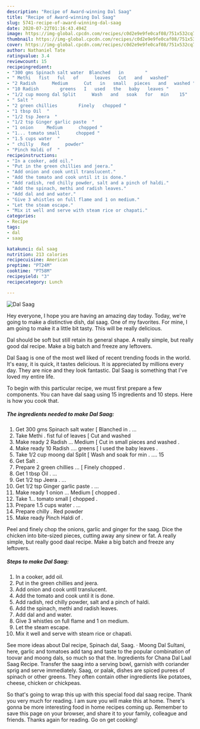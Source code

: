 ```yaml
---
description: "Recipe of Award-winning Dal Saag"
title: "Recipe of Award-winning Dal Saag"
slug: 5741-recipe-of-award-winning-dal-saag
date: 2020-07-22T01:16:43.494Z
image: https://img-global.cpcdn.com/recipes/c0d2e9e9fe0caf08/751x532cq70/dal-saag-recipe-main-photo.jpg
thumbnail: https://img-global.cpcdn.com/recipes/c0d2e9e9fe0caf08/751x532cq70/dal-saag-recipe-main-photo.jpg
cover: https://img-global.cpcdn.com/recipes/c0d2e9e9fe0caf08/751x532cq70/dal-saag-recipe-main-photo.jpg
author: Nathaniel Tate
ratingvalue: 3.4
reviewcount: 15
recipeingredient:
- "300 gms Spinach salt water  Blanched   in        "
- " Methi   fist   ful   of      leaves   Cut   and   washed"
- "2 Radish      Medium      Cut   in   small   pieces   and   washed "
- "10 Radish        greens   I   used   the   baby   leaves "
- "1/2 cup moong dal Split      Wash   and   soak   for   min    15"
- " Salt "
- "2 green chillies        Finely   chopped "
- "1 tbsp Oil  "
- "1/2 tsp Jeera  "
- "1/2 tsp Ginger garlic paste  "
- "1 onion     Medium      chopped "
- "1... tomato small      chopped "
- "1.5 cups water  "
- " chilly   Red      powder"
- "Pinch Haldi of  "
recipeinstructions:
- "In a cooker, add oil."
- "Put in the green chillies and jeera."
- "Add onion and cook until translucent."
- "Add the tomato and cook until it is done."
- "Add radish, red chilly powder, salt and a pinch of haldi."
- "Add the spinach, methi and radish leaves."
- "Add dal and and water."
- "Give 3 whistles on full flame and 1 on medium."
- "Let the steam escape."
- "Mix it well and serve with steam rice or chapati."
categories:
- Recipe
tags:
- dal
- saag

katakunci: dal saag 
nutrition: 213 calories
recipecuisine: American
preptime: "PT24M"
cooktime: "PT58M"
recipeyield: "3"
recipecategory: Lunch

---
```



![Dal Saag](https://img-global.cpcdn.com/recipes/c0d2e9e9fe0caf08/751x532cq70/dal-saag-recipe-main-photo.jpg)

Hey everyone, I hope you are having an amazing day today. Today, we're going to make a distinctive dish, dal saag. One of my favorites. For mine, I am going to make it a little bit tasty. This will be really delicious.

Dal should be soft but still retain its general shape. A really simple, but really good dal recipe. Make a big batch and freeze any leftovers.

Dal Saag is one of the most well liked of recent trending foods in the world. It's easy, it is quick, it tastes delicious. It is appreciated by millions every day. They are nice and they look fantastic. Dal Saag is something that I've loved my entire life.


To begin with this particular recipe, we must first prepare a few components. You can have dal saag using 15 ingredients and 10 steps. Here is how you cook that.

<!--inarticleads1-->

##### The ingredients needed to make Dal Saag:

1. Get 300 gms Spinach salt water [ Blanched   in       . ...
1. Take  Methi .  fist   ful   of      leaves  [ Cut   and   washed
1. Make ready 2 Radish ...     Medium     [ Cut   in   small   pieces   and   washed .
1. Make ready 10 Radish ....       greens  [ I   used   the   baby   leaves .
1. Take 1/2 cup moong dal Split     [ Wash   and   soak   for   min . ....  15
1. Get  Salt .
1. Prepare 2 green chillies ...      [ Finely   chopped .
1. Get 1 tbsp Oil . ...
1. Get 1/2 tsp Jeera . ...
1. Get 1/2 tsp Ginger garlic paste . ...
1. Make ready 1 onion ...    Medium     [ chopped .
1. Take 1... tomato small     [ chopped .
1. Prepare 1.5 cups water . ...
1. Prepare  chilly .  Red      powder
1. Make ready Pinch Haldi of  .


Peel and finely chop the onions, garlic and ginger for the saag. Dice the chicken into bite-sized pieces, cutting away any sinew or fat. A really simple, but really good daal recipe. Make a big batch and freeze any leftovers. 

<!--inarticleads2-->

##### Steps to make Dal Saag:

1. In a cooker, add oil.
1. Put in the green chillies and jeera.
1. Add onion and cook until translucent.
1. Add the tomato and cook until it is done.
1. Add radish, red chilly powder, salt and a pinch of haldi.
1. Add the spinach, methi and radish leaves.
1. Add dal and and water.
1. Give 3 whistles on full flame and 1 on medium.
1. Let the steam escape.
1. Mix it well and serve with steam rice or chapati.


See more ideas about Dal recipe, Spinach dal, Saag. · Moong Dal Sultani, here, garlic and tomatoes add tang and taste to the popular combination of toovar and moong dals, so much so that the. Ingredients for Chana Dal Laal Saag Recipe. Transfer the saag into a serving bowl, garnish with coriander sprig and serve immediately. Saag, or palak, dishes are spiced purees of spinach or other greens. They often contain other ingredients like potatoes, cheese, chicken or chickpeas. 

So that's going to wrap this up with this special food dal saag recipe. Thank you very much for reading. I am sure you will make this at home. There's gonna be more interesting food in home recipes coming up. Remember to save this page on your browser, and share it to your family, colleague and friends. Thanks again for reading. Go on get cooking!
